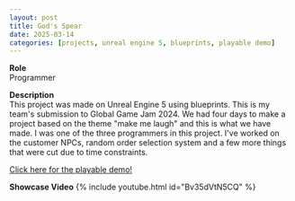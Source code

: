 ```yaml
---
layout: post
title: God's Spear
date: 2025-03-14
categories: [projects, unreal engine 5, blueprints, playable demo]
---
```


**Role**
<br> Programmer

**Description**
<br>This project was made on Unreal Engine 5 using blueprints. This is my team's
submission to Global Game Jam 2024. We had four days to make a project based on
the theme "make me laugh" and this is what we have made. I was one of the three
programmers in this project. I've worked on the customer NPCs, random order
selection system and a few more things that were cut due to time constraints.

[Click here for the playable demo!](https://ggjv4.s3.us-west-1.amazonaws.com/files/games/2024/406662/exec/Windows_High_V6.zip)

**Showcase Video**
{% include youtube.html id="Bv35dVtN5CQ" %}